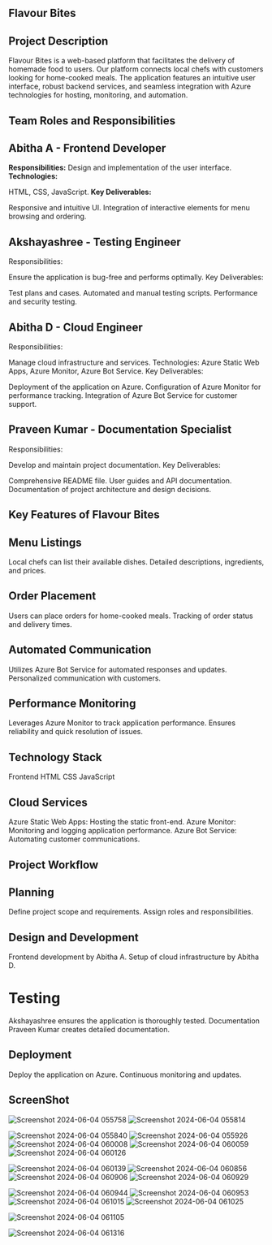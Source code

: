 ## Flavour Bites 
## Project Description
Flavour Bites is a web-based platform that facilitates the delivery of homemade food to users. Our platform connects local chefs with customers looking for home-cooked meals. The application features an intuitive user interface, robust backend services, and seamless integration with Azure technologies for hosting, monitoring, and automation.

## Team Roles and Responsibilities
## Abitha A - Frontend Developer
  **Responsibilities:**
Design and implementation of the user interface.
**Technologies:**

HTML, CSS, JavaScript.
**Key Deliverables:**

Responsive and intuitive UI.
Integration of interactive elements for menu browsing and ordering.
## Akshayashree - Testing Engineer
Responsibilities:

Ensure the application is bug-free and performs optimally.
Key Deliverables:

Test plans and cases.
Automated and manual testing scripts.
Performance and security testing.
## Abitha D - Cloud Engineer
Responsibilities:

Manage cloud infrastructure and services.
Technologies:
Azure Static Web Apps, Azure Monitor, Azure Bot Service.
Key Deliverables:

Deployment of the application on Azure.
Configuration of Azure Monitor for performance tracking.
Integration of Azure Bot Service for customer support.
## Praveen Kumar - Documentation Specialist
Responsibilities:

Develop and maintain project documentation.
Key Deliverables:

Comprehensive README file.
User guides and API documentation.
Documentation of project architecture and design decisions.
## Key Features of Flavour Bites
## Menu Listings
Local chefs can list their available dishes. 
Detailed descriptions, ingredients, and prices.
## Order Placement
Users can place orders for home-cooked meals.
Tracking of order status and delivery times.
## Automated Communication
Utilizes Azure Bot Service for automated responses and updates.
Personalized communication with customers.
## Performance Monitoring
Leverages Azure Monitor to track application performance.
Ensures reliability and quick resolution of issues.
## Technology Stack
Frontend
HTML
CSS
JavaScript
## Cloud Services
Azure Static Web Apps: Hosting the static front-end.
Azure Monitor: Monitoring and logging application performance.
Azure Bot Service: Automating customer communications.
## Project Workflow
## Planning
Define project scope and requirements.
Assign roles and responsibilities.
## Design and Development
Frontend development by Abitha A.
Setup of cloud infrastructure by Abitha D.
# Testing
Akshayashree ensures the application is thoroughly tested.
Documentation
Praveen Kumar creates detailed documentation.
## Deployment
Deploy the application on Azure.
Continuous monitoring and updates.
## ScreenShot

![Screenshot 2024-06-04 055758](https://github.com/Akshayashreey/FLAVOURBITES/assets/125624572/bcffc352-6a4e-4327-b2da-2c2640fc2e56)
![Screenshot 2024-06-04 055814](https://github.com/Akshayashreey/FLAVOURBITES/assets/125624572/64adf96a-d71a-4dcf-81a4-5da4a8efe05f)

![Screenshot 2024-06-04 055840](https://github.com/Akshayashreey/FLAVOURBITES/assets/125624572/2f3fb33f-7e49-4083-a2ed-118458902826)
![Screenshot 2024-06-04 055926](https://github.com/Akshayashreey/FLAVOURBITES/assets/125624572/ce643eb3-3d70-4cbf-813c-30bb9c4abfad)
![Screenshot 2024-06-04 060008](https://github.com/Akshayashreey/FLAVOURBITES/assets/125624572/06270f01-9a05-407d-9329-d9f65df99896)
![Screenshot 2024-06-04 060059](https://github.com/Akshayashreey/FLAVOURBITES/assets/125624572/1fee3761-1f34-4599-a96f-a008379de181)
![Screenshot 2024-06-04 060126](https://github.com/Akshayashreey/FLAVOURBITES/assets/125624572/1c3fcb7f-2965-417c-8810-0c982b827fd1)

![Screenshot 2024-06-04 060139](https://github.com/Akshayashreey/FLAVOURBITES/assets/125624572/f0fddb21-4dce-49e4-848e-6d3133fc79ca)
![Screenshot 2024-06-04 060856](https://github.com/Akshayashreey/FLAVOURBITES/assets/125624572/1c7e2a02-afc3-43cb-a56f-aa5614b0b957)
![Screenshot 2024-06-04 060906](https://github.com/Akshayashreey/FLAVOURBITES/assets/125624572/fe35f59d-4ddb-4efa-87f9-56017e5c2ab6)
![Screenshot 2024-06-04 060929](https://github.com/Akshayashreey/FLAVOURBITES/assets/125624572/94ef4217-0735-401f-adeb-c9e7bc722044)


![Screenshot 2024-06-04 060944](https://github.com/Akshayashreey/FLAVOURBITES/assets/125624572/be3b99dd-5d33-4f3e-92a7-7aa051a1d70c)
![Screenshot 2024-06-04 060953](https://github.com/Akshayashreey/FLAVOURBITES/assets/125624572/e83e64c7-3935-4107-86c3-0f9452c01e7e)
![Screenshot 2024-06-04 061015](https://github.com/Akshayashreey/FLAVOURBITES/assets/125624572/1f391fc9-ca2c-4b9a-974d-c9f7cc680ba8)
![Screenshot 2024-06-04 061025](https://github.com/Akshayashreey/FLAVOURBITES/assets/125624572/d2a04393-3835-4067-b701-b4d3577ac95c)

![Screenshot 2024-06-04 061105](https://github.com/Akshayashreey/FLAVOURBITES/assets/125624572/6c9e0fcf-421a-41a0-8c4a-b555c0230181)

![Screenshot 2024-06-04 061316](https://github.com/Akshayashreey/FLAVOURBITES/assets/125624572/6b7f0503-5f13-4cf4-b092-c8a860e7893c)







